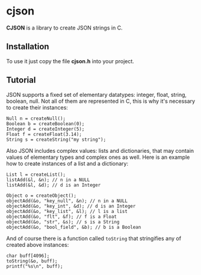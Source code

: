 # cjson

**CJSON** is a library to create JSON strings in C.

## Installation

To use it just copy the file **cjson.h** into your project.

## Tutorial

JSON supports a fixed set of elementary datatypes: integer, float, string, boolean, null.
Not all of them are represented in C, this is why it's necessary to create their instances:

    Null n = createNull();
    Boolean b = createBoolean(0);
    Integer d = createInteger(5);
    Float f = createFloat(3.14);
    String s = createString("my string");
    
Also JSON includes complex values: lists and dictionaries, that may contain values of elementary types and complex ones as well.
Here is an example how to create instances of a list and a dictionary:

    List l = createList();
    listAdd(&l, &n); // n in a NULL
    listAdd(&l, &d); // d is an Integer
    
    Object o = createObject();
    objectAdd(&o, "key_null", &n); // n in a NULL
    objectAdd(&o, "key_int", &d); // d is an Integer
    objectAdd(&o, "key_list", &l); // l is a list
    objectAdd(&o, "flt", &f); // f is a Float
    objectAdd(&o, "str", &s); // s is a String
    objectAdd(&o, "bool_field", &b); // b is a Boolean
    
And of course there is a function called `toString` that stringifies any of created above instances:

    char buff[4096];
    toString(&o, buff);
    printf("%s\n", buff);
